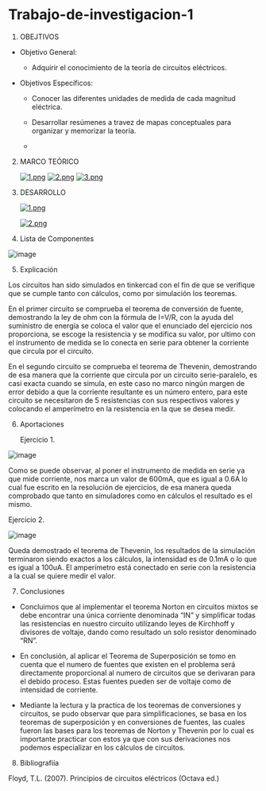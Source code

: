 # Trabajo-de-investigacion-1

1. OBEJTIVOS

  * Objetivo General:
    
    - Adquirir el conocimiento de la teoría de circuitos eléctricos.
    
  * Objetivos Específicos:

    - Conocer las diferentes unidades de medida de cada magnitud eléctrica.

    - Desarrollar resúmenes a travez de mapas conceptuales para organizar y memorizar la teoría.
    
    - 
    
2. MARCO TEÓRICO

  
   [![1.png](https://i.postimg.cc/NGSv3JMW/1.png)](https://postimg.cc/LhtWfVjT)
   [![2.png](https://i.postimg.cc/zXhY8CH3/2.png)](https://postimg.cc/fJMrv0Kh)
   [![3.png](https://i.postimg.cc/NjwqMKRD/3.png)](https://postimg.cc/2VTX98cL)
   

3. DESARROLLO


   [![1.png](https://i.postimg.cc/VNtmZkdT/1.png)](https://postimg.cc/8FT2jDdB)
    
    [![2.png](https://i.postimg.cc/8cxVb8TD/2.png)](https://postimg.cc/QKgPXyBn)
   
4. Lista de Componentes

![image](https://user-images.githubusercontent.com/76134214/103854504-9a507e80-507e-11eb-9e3f-b8e48caab0c6.png)

5. Explicación

Los circuitos han sido simulados en tinkercad con el fin de que se verifique que se cumple tanto con cálculos, como por simulación los teoremas.

En el primer circuito se comprueba el teorema de conversión de fuente, demostrando la ley de ohm con la fórmula de I=V/R, con la ayuda del suministro de energía se coloca el valor que el enunciado del ejercicio nos proporciona, se escoge la resistencia y se modifica su valor, por ultimo con el instrumento de medida se lo conecta en serie para obtener la corriente que circula por el circuito.

En el segundo circuito se comprueba el teorema de Thevenin, demostrando de esa manera que la corriente que circula por un circuito serie-paralelo, es casi exacta cuando se simula, en este caso no marco ningún margen de error debido a que la corriente resultante es un número entero, para este circuito se necesitaron de 5 resistencias con sus respectivos valores y colocando el amperímetro en la resistencia en la que se desea medir.

6. Aportaciones

   Ejercicio 1.
   
 ![image](https://user-images.githubusercontent.com/76132461/103853158-69bb1580-507b-11eb-90ad-bdb4a657738f.png)
 
 Como se puede observar, al poner el instrumento de medida en serie ya que mide corriente, nos marca un valor de 600mA, que es igual a 0.6A lo cual fue escrito en la resolución de ejercicios, de esa manera queda comprobado que tanto en simuladores como en cálculos el resultado es el mismo.
 
   Ejercicio 2.
   
 ![image](https://user-images.githubusercontent.com/76134214/103856075-0da7bf80-5082-11eb-9cb3-df54a0a567c1.png)
 
 Queda demostrado el teorema de Thevenin, los resultados de la simulación terminaron siendo exactos a los cálculos, la intensidad es de 0.1mA o lo que es igual a 100uA. El amperímetro está conectado en serie con la resistencia a la cual se quiere medir el valor.
 
 7. Conclusiones
 
 - Concluimos que al implementar el teorema Norton en circuitos mixtos se debe encontrar una única corriente denominada “IN” y simplificar todas las resistencias en nuestro circuito utilizando leyes de Kirchhoff y divisores de voltaje, dando como resultado un solo resistor denominado “RN”.

 - En conclusión, al aplicar el Teorema de Superposición se tomo en cuenta que el numero de fuentes que existen en el problema será directamente proporcional al numero de circuitos que se derivaran para el debido proceso. Estas fuentes pueden ser de voltaje como de intensidad de corriente.
 
 - Mediante la lectura y la practica de los teoremas de conversiones y circuitos, se pudo observar que para simplificaciones, se basa en los teoremas de superposición y en conversiones de fuentes, las cuales fueron las bases para los teoremas de Norton y Thevenin por lo cual es importante practicar con estos ya que con sus derivaciones nos podemos especializar en los cálculos de circuitos.

 
 8. Bibliografiía
 
 Floyd, T.L. (2007). Principios de circuitos eléctricos (Octava ed.)
